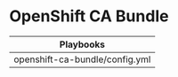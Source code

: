 # OpenShift CA Bundle

|Playbooks                 |
|--------------------------|
|openshift-ca-bundle/config.yml|


